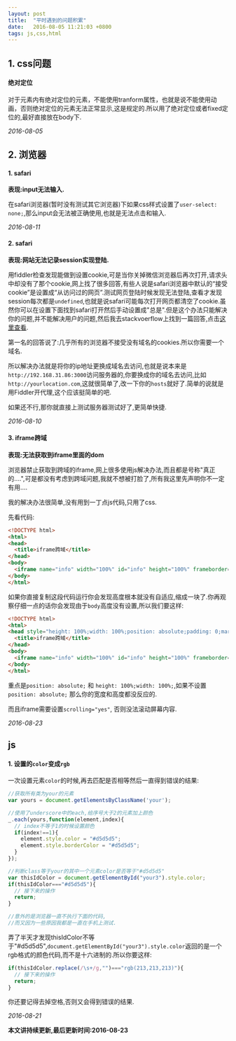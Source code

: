 ```yaml
---
layout: post
title:  "平时遇到的问题积累"
date:   2016-08-05 11:21:03 +0800
tags: js,css,html
---
```


## 1. css问题

#### 绝对定位

对于元素内有绝对定位的元素，不能使用tranform属性，也就是说不能使用动画，否则绝对定位的元素无法正常显示,这是规定的.所以用了绝对定位或者fixed定位的,最好直接放在body下.

*2016-08-05*

## 2. 浏览器

#### 1. safari

**表现:input无法输入.**

在safari浏览器(暂时没有测试其它浏览器)下如果css样式设置了`user-select: none;`,那么input会无法被正确使用,也就是无法点击和输入.

*2016-08-11*

#### 2. safari

**表现:网站无法记录session实现登陆.**

用fiddler检查发现能做到设置cookie,可是当你关掉微信浏览器后再次打开,请求头中却没有了那个cookie,网上找了很多回答,有些人说是safari浏览器中默认的“接受cookie”是设置成“从访问过的网页”.测试网页登陆时候发现无法登陆,查看才发现session每次都是`undefined`,也就是说safari可能每次打开网页都清空了cookie.虽然你可以在设置下面找到safari打开然后手动设置成"总是".但是这个办法只能解决你的问题,并不能解决用户的问题,然后我去stackvoerflow上找到一篇回答,点击[这里查看](http://stackoverflow.com/questions/2138245/session-is-lost-and-created-as-new-in-every-servlet-request).

第一名的回答说了:几乎所有的浏览器不接受没有域名的cookies.所以你需要一个域名.

所以解决办法就是将你的ip地址更换成域名去访问,也就是说本来是`http://192.168.31.86:3000`访问服务器的,你要换成你的域名去访问,比如`http://yourlocation.com`,这就很简单了,改一下你的`hosts`就好了.简单的说就是用Fiddler开代理,这个应该挺简单的吧.

如果还不行,那你就直接上测试服务器测试好了,更简单快捷.

*2016-08-10*

#### 3. iframe跨域

**表现:无法获取到iframe里面的dom**

浏览器禁止获取到跨域的iframe,网上很多使用js解决办法,而且都是号称"真正的....",可是都没有考虑到跨域问题,我就不想被打脸了,所有我这里先声明你不一定有用....

我的解决办法很简单,没有用到一丁点js代码,只用了css.

先看代码:

```html
<!DOCTYPE html>
<html>
<head>
  <title>iframe跨域</title>
</head>
<body>
  <iframe name="info" width="100%" id="info" height="100%" frameborder="0" scrolling="no" src="http://baidu.com"></iframe>
</body>
</html>
```

如果你直接复制这段代码运行你会发现高度根本就没有自适应,缩成一块了.你再观察仔细一点的话你会发现由于`body`高度没有设置,所以我们要这样:

```html
<!DOCTYPE html>
<html>
<head style="height: 100%;width: 100%;position: absolute;padding: 0;margin: 0;">
  <title>iframe跨域</title>
</head>
<body>
  <iframe name="info" width="100%" id="info" height="100%" frameborder="0" scrolling="yes" src="http://baidu.com"></iframe>
</body>
</html>
```

重点是`position: absolute;` 和 `height: 100%;width: 100%;`,如果不设置 `position: absolute;` 那么你的宽度和高度都没反应的.

而且iframe需要设置`scrolling="yes"`, 否则没法滚动屏幕内容.

*2016-08-23*

## js

#### 1. 设置的`color`变成`rgb`

一次设置元素`color`的时候,再去匹配是否相等然后一直得到错误的结果:

```javascript
//获取所有类为your的元素
var yours = document.getElementsByClassName('your');

//使用了underscore中的each,给序号大于2的元素加上颜色
_.each(yours,function(element,index){
  // index不等于1的时候设置颜色
  if(index!==1){
    element.style.color = "#d5d5d5";
    element.style.borderColor = "#d5d5d5";
  }
});

//判断class等于your的其中一个元素color是否等于"#d5d5d5"
var thisIdColor = document.getElementById("your3").style.color;
if(thisIdColor==="#d5d5d5"){
  // 接下来的操作
  return;
}

//意外的是浏览器一直不执行下面的代码,
//而又因为一些原因我都是一直在手机上测试.
```

弄了半天才发现thisIdColor不等于"#d5d5d5",`document.getElementById("your3").style.color`返回的是一个rgb格式的颜色代码,而不是十六进制的.所以你要这样:

```javascript
if(thisIdColor.replace(/\s+/g,"")==="rgb(213,213,213)"){
  // 接下来的操作
  return;
}
```

你还要记得去掉空格,否则又会得到错误的结果.

*2016-08-21*


**本文讲持续更新,最后更新时间:2016-08-23**